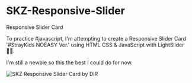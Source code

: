 # SKZ-Responsive-Slider
Responsive Slider Card

To practice #javascript, I'm attempting to create a Responsive Slider Card '#StrayKids NOEASY Ver.' using HTML CSS & JavaScript with LightSlider 👩‍💻.

I'm still a newbie so this the best I could do for now.

![SKZ Responsive Slider Card by DIR][1]

[1]: https://blogger.googleusercontent.com/img/b/R29vZ2xl/AVvXsEhmjcfZhfFvdS2l6wxtPbGyv_GKamB2Qf_MZ0oJWCKXB-lBW8sQOCpLo85LfzsBU8z4JuPenyfp0uGjXDILEN1InMmun6-hREb8tUEDbhsZdRU6Bh_wzc3cDjvSWsNbmIs8l5SQ1ACuY-lKm6J-bi5auz3xlI-akvMgza6jk2L6nMaDKaIRoB7SUnMb/s1295/Screenshot%20(514).png
